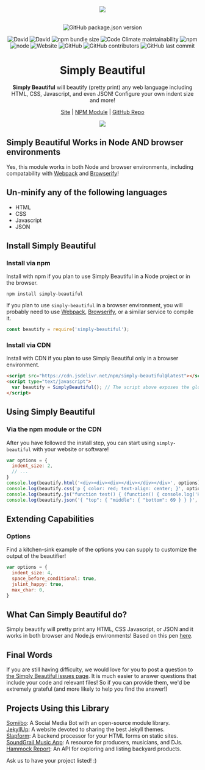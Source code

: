 <div align="center">
  <a href="https://cdn.itwcreativeworks.com/assets/itw-creative-works/images/logo/itw-creative-works-brandmark-black-x.svg">
    <img src="https://cdn.itwcreativeworks.com/assets/itw-creative-works/images/logo/itw-creative-works-brandmark-black-x.svg">
  </a>
  <br>
  <br>

![GitHub package.json version](https://img.shields.io/github/package-json/v/itw-creative-works/simply-beautiful.svg)

![David](https://img.shields.io/david/itw-creative-works/simply-beautiful.svg)
![David](https://img.shields.io/david/dev/itw-creative-works/simply-beautiful.svg) <!-- ![GitHub code size in bytes](https://img.shields.io/github/languages/code-size/itw-creative-works/simply-beautiful.svg) -->
![npm bundle size](https://img.shields.io/bundlephobia/min/simply-beautiful.svg)
![Code Climate maintainability](https://img.shields.io/codeclimate/maintainability-percentage/itw-creative-works/simply-beautiful.svg)
![npm](https://img.shields.io/npm/dm/simply-beautiful.svg) <!-- [![NPM total downloads](https://img.shields.io/npm/dt/simply-beautiful.svg?style=flat)](https://npmjs.org/package/simply-beautiful) -->
![node](https://img.shields.io/node/v/simply-beautiful.svg)
![Website](https://img.shields.io/website/https/itwcreativeworks.com.svg)
![GitHub](https://img.shields.io/github/license/itw-creative-works/simply-beautiful.svg)
![GitHub contributors](https://img.shields.io/github/contributors/itw-creative-works/simply-beautiful.svg)
![GitHub last commit](https://img.shields.io/github/last-commit/itw-creative-works/simply-beautiful.svg)

# Simply Beautiful
**Simply Beautiful** will beautify (pretty print) any web language including HTML, CSS, Javascript, and even JSON! Configure your own indent size and more!

[Site](https://itwcreativeworks.com) | [NPM Module](https://www.npmjs.com/package/simply-beautiful) | [GitHub Repo](https://github.com/itw-creative-works/simply-beautiful)

![](https://media.giphy.com/media/REiJphYIQy13i/source.gif)

</div>

## Simply Beautiful Works in Node AND browser environments
Yes, this module works in both Node and browser environments, including compatability with [Webpack](https://www.npmjs.com/package/webpack) and [Browserify](https://www.npmjs.com/package/browserify)!

## Un-minify any of the following languages
* HTML
* CSS
* Javascript
* JSON

## Install Simply Beautiful
### Install via npm
Install with npm if you plan to use Simply Beautiful in a Node project or in the browser.
```shell
npm install simply-beautiful
```
If you plan to use `simply-beautiful` in a browser environment, you will probably need to use [Webpack](https://www.npmjs.com/package/webpack), [Browserify](https://www.npmjs.com/package/browserify), or a similar service to compile it.

```js
const beautify = require('simply-beautiful');
```

### Install via CDN
Install with CDN if you plan to use Simply Beautiful only in a browser environment.
```html
<script src="https://cdn.jsdelivr.net/npm/simply-beautiful@latest"></script>
<script type="text/javascript">
  var beautify = SimplyBeautiful(); // The script above exposes the global variable 'SimplyBeautiful'
</script>
```

## Using Simply Beautiful
### Via the npm module or the CDN
After you have followed the install step, you can start using `simply-beautiful` with your website or software!
```js
var options = {
  indent_size: 2,
  // ...
}
console.log(beautify.html('<div><div><div></div></div></div>', options));
console.log(beautify.css('p { color: red; text-align: center; }', options));
console.log(beautify.js("function test() { (function() { console.log('Hello World!') }()); }", options));
console.log(beautify.json('{ "top": { "middle": { "bottom": 69 } } }', options));
```

## Extending Capabilities
### Options
Find a kitchen-sink example of the options you can supply to customize the output of the beautifier!
```js
var options = {
  indent_size: 4,
  space_before_conditional: true,
  jslint_happy: true,
  max_char: 0,
}
```

## What Can Simply Beautiful do?
Simply beautify will pretty print any HTML, CSS Javascript, or JSON and it works in both browser and Node.js environments!
Based on this pen [here](https://codepen.io/jasondavis/pen/JoxMXa).

## Final Words
If you are still having difficulty, we would love for you to post
a question to [the Simply Beautiful issues page](https://github.com/itw-creative-works/simply-beautiful/issues). It is much easier to answer questions that include your code and relevant files! So if you can provide them, we'd be extremely grateful (and more likely to help you find the answer!)

## Projects Using this Library
[Somiibo](https://somiibo.com/): A Social Media Bot with an open-source module library. <br>
[JekyllUp](https://jekyllup.com/): A website devoted to sharing the best Jekyll themes. <br>
[Slapform](https://slapform.com/): A backend processor for your HTML forms on static sites. <br>
[SoundGrail Music App](https://app.soundgrail.com/): A resource for producers, musicians, and DJs. <br>
[Hammock Report](https://hammockreport.com/): An API for exploring and listing backyard products. <br>

Ask us to have your project listed! :)

